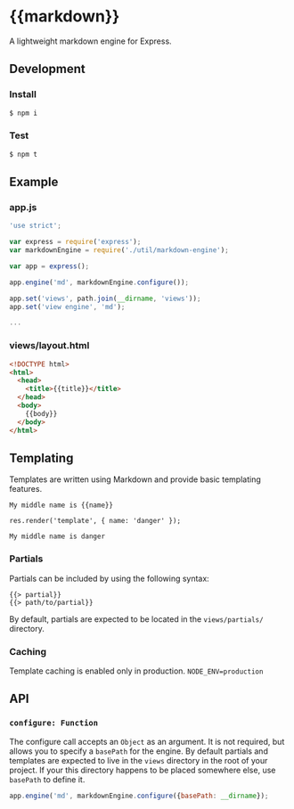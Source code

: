 {{markdown}}
============

A lightweight markdown engine for Express.

## Development

### Install

```bash
$ npm i
```

### Test

```bash
$ npm t
```

## Example

### app.js

```javascript
'use strict';

var express = require('express');
var markdownEngine = require('./util/markdown-engine');

var app = express();

app.engine('md', markdownEngine.configure());

app.set('views', path.join(__dirname, 'views'));
app.set('view engine', 'md');

...

```

### views/layout.html

```html
<!DOCTYPE html>
<html>
  <head>
    <title>{{title}}</title>
  </head>
  <body>
    {{body}}
  </body>
</html>
```

## Templating

Templates are written using Markdown and provide basic templating features.

```
My middle name is {{name}}
```

```
res.render('template', { name: 'danger' });
```

```
My middle name is danger
```

### Partials

Partials can be included by using the following syntax:

```
{{> partial}}
{{> path/to/partial}}
```

By default, partials are expected to be located in the `views/partials/` directory.

### Caching

Template caching is enabled only in production. `NODE_ENV=production`

## API

### `configure: Function`

The configure call accepts an `Object` as an argument. It is not required, but allows you to specify a `basePath` for the engine. By default partials and templates are expected to live in the `views` directory in the root of your project. If your this directory happens to be placed somewhere else, use `basePath` to define it.

```javascript
app.engine('md', markdownEngine.configure({basePath: __dirname});
```
